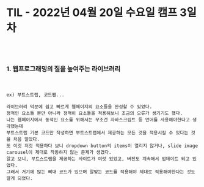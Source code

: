 # TIL - 2022년 04월 20일 수요일 캠프 3일차
<br>
<br>

### 1. 웹프로그래밍의 질을 높여주는 라이브러리  
<br>

    ex) 부트스트랩, 코드펜...  

    라이브러리 덕분에 쉽고 빠르게 웹페이지의 요소들을 완성할 수 있었다.   
    정적인 요소들 뿐만 아니라 정적이 요소들을 적용해보니 조금의 오류가 생기기도 했다.
    나는 웹페이지에서 동적인 요소를 위해서는 무조건 자바스크립트 등 언어를 사용해야한다고 생각했는데  
    부트스트랩 기본 코드만 작성하면 부트스트랩에서 제공하는 모든 것을 적용시킬 수 있다는 것을 처음 알았다.  
    또 이것 저것 적용하다 보니 dropdown button의 items이 열리지 않거나, slide image carousel이 제대로 작동하지 않는 문제가 생겼다.   
    알고 보니, 부트스트랩을 제공하는 사이트가 여럿 있었고, 버전도 계속해서 업데이트 되고 있었다.  
    그래서 거기에 많는 뼈대 코드가 있으며 알맞는 코드를 적용해야 제대로 적용해야한다는 것도 알게 되었다. 
